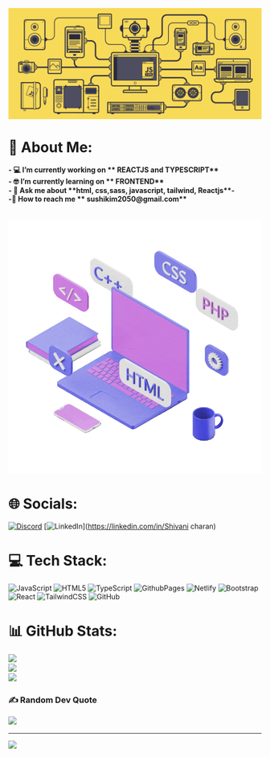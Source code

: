 
<img src="./banner.gif"  alt="welcome image" align="center"
/></br>
<div>


<h1>💫 About Me:</h1>
<b >
 - 💻 I’m currently working on ** REACTJS and TYPESCRIPT** </br>
 - 🤓 I’m currently learning on ** FRONTEND**</br>
 - 📌 Ask me about **html, css,sass, javascript, tailwind, Reactjs**-</br>
 -📲 How to reach me ** sushikim2050@gmail.com**
</b>
 </div> </br></br>
<img  src="./techfloat.gif" />


# 🌐 Socials:

[![Discord](https://img.shields.io/badge/Discord-%237289DA.svg?logo=discord&logoColor=white)](https://discord.gg/onemama_1410)
[![LinkedIn](https://img.shields.io/badge/LinkedIn-%230077B5.svg?logo=linkedin&logoColor=white)](https://linkedin.com/in/Shivani charan)

# 💻 Tech Stack:

![JavaScript](https://img.shields.io/badge/javascript-%23323330.svg?style=for-the-badge&logo=javascript&logoColor=%23F7DF1E) ![HTML5](https://img.shields.io/badge/html5-%23E34F26.svg?style=for-the-badge&logo=html5&logoColor=white) ![TypeScript](https://img.shields.io/badge/typescript-%23007ACC.svg?style=for-the-badge&logo=typescript&logoColor=white) ![GithubPages](https://img.shields.io/badge/github%20pages-121013?style=for-the-badge&logo=github&logoColor=white) ![Netlify](https://img.shields.io/badge/netlify-%23000000.svg?style=for-the-badge&logo=netlify&logoColor=#00C7B7) ![Bootstrap](https://img.shields.io/badge/bootstrap-%238511FA.svg?style=for-the-badge&logo=bootstrap&logoColor=white) ![React](https://img.shields.io/badge/react-%2320232a.svg?style=for-the-badge&logo=react&logoColor=%2361DAFB) ![TailwindCSS](https://img.shields.io/badge/tailwindcss-%2338B2AC.svg?style=for-the-badge&logo=tailwind-css&logoColor=white) ![GitHub](https://img.shields.io/badge/github-%23121011.svg?style=for-the-badge&logo=github&logoColor=white)

# 📊 GitHub Stats:

![](https://github-readme-stats.vercel.app/api?username=shivani1410551&theme=dark&hide_border=false&include_all_commits=false&count_private=false)<br/>
![](https://github-readme-streak-stats.herokuapp.com/?user=shivani1410551&theme=dark&hide_border=false)<br/>
![](https://github-readme-stats.vercel.app/api/top-langs/?username=shivani1410551&theme=dark&hide_border=false&include_all_commits=false&count_private=false&layout=compact)

### ✍️ Random Dev Quote

![](https://quotes-github-readme.vercel.app/api?type=horizontal&theme=tokyonight)


---

[![](https://visitcount.itsvg.in/api?id=shivani1410551&icon=7&color=5)](https://visitcount.itsvg.in)

